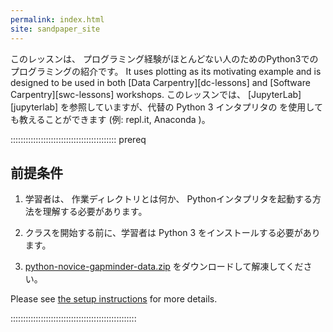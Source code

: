 ```yaml
---
permalink: index.html
site: sandpaper_site
---
```


このレッスンは、
プログラミング経験がほとんどない人のためのPython3でのプログラミングの紹介です。 It uses plotting as its motivating example and is designed to be used in
both [Data Carpentry][dc-lessons] and [Software Carpentry][swc-lessons] workshops.
このレッスンでは、 [JupyterLab][jupyterlab] を参照していますが、代替の Python 3 インタプリタの
を使用しても教えることができます (例: repl.it, Anaconda )。

::::::::::::::::::::::::::::::::::::::::::  prereq

## 前提条件

1. 学習者は、
   作業ディレクトリとは何か、
   Pythonインタプリタを起動する方法を理解する必要があります。

2. クラスを開始する前に、学習者は Python 3 をインストールする必要があります。

3. [python-novice-gapminder-data.zip](episodes/files/python-novice-gapminder-data.zip) をダウンロードして解凍してください。

Please see [the setup instructions](learners/setup.md)
for more details.

::::::::::::::::::::::::::::::::::::::::::::::::::
